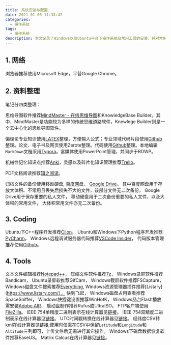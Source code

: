 ```yaml
---
title: 系统安装与配置
date: 2021-01-05 11:33:47
categories:
  - 操作系统
tags:
  - 操作系统
description: 本文记录了Windows以及Ubuntu平台下操作系统及常用工具的安装，并对常用的命令进行了归纳总结。
---
```


## 1. 网络

浏览器推荐使用Microsoft Edge，平替Google Chrome。

## 2. 资料整理

笔记分四类整理：

思维导图软件推荐[MindMaster - 在线思维导图](https://mm.edrawsoft.cn/files)和KnowledgeBase Builder。其中，MindMaster是功能较为多样的传统思维道路软件，Knewlege Builder则是一个去中心化的思维导图软件。

偏理论专业知识使用[LATEX](https://www.latex-project.org/get/)整理，方便输入公式；专业领域代码片段使用[Github](https://github.com/)整理。论文、电子书及网页使用Zerote整理。代码使用[Github](https://github.com/)整理。本地编辑`MarkDown`文档采用[Typora](https://typora.io/)。富媒体使用PowerPoint管理，并同步于BDWP。

机械性记忆知识点推荐[Anki](https://apps.ankiweb.net/)，灵感以及碎片化知识管理推荐[Trello](https://trello.com/)。

PDF文档阅读推荐[知之阅读](http://www.zhizhireader.com/)。

归档文件的备份使用移动硬盘,
[百度网盘](https://pan.baidu.com/disk/home?#/all?path=%2F&vmode=list)，
[Google Drive](https://www.google.com/drive/)。
其中百度网盘用于存放大体积、不常用且丢失后损失不大的文件，该部分文件无二次备份，
Google Drive用于保存重要的私人文件，
移动硬盘用于二次备份重要的私人文件，以及大体积的常用文件，
大体积常用文件亦无二次备份。

## 3. Coding

Ubuntu下C++程序开发推荐[Clion](https://www.jetbrains.com/clion/download/#section=windows)，
Ubuntu和Windows下Python程序开发推荐[PyCharm](https://www.jetbrains.com/pycharm-edu/download/#section=windows)，
Windows远程调试服务器代码推荐[VSCode Insider](https://code.visualstudio.com/insiders/)，
代码版本管理推荐使用[Github](https://github.com/)。



## 4. Tools

文本文件编辑推荐[Notepad++](https://notepad-plus-plus.org/download/v7.7.1.html)，
压缩文件软件推荐[7z](https://www.7-zip.org/)，
Windows录屏软件推荐Bandicam，
Ubuntu录屏软推荐GifCam，
Windows截屏软件推荐FSCapture，
Windows磁盘文件搜索推荐[Everything](https://www.voidtools.com/downloads/),
Windows资源管理器插件推荐[Listary](https://www.listary.com/），
快到飞起，
Windows磁盘占用查看推荐SpaceSniffer，
Windows快捷键设置推荐WinHotK，
Windows品台Flash播放需安装[Adobe AIR](https://get.adobe.com/cn/air/otherversions/)，
启动盘制作推荐Rufus或UltraISO。
FTP客户端使用[FileZilla](https://filezilla-project.org/)。
IEEE 754单精度二进制表示在线计算器见[链接](https://www.binaryconvert.com/convert_float.html)。
IEEE 754双精度二进制表示在线计算器见[链接](https://www.binaryconvert.com/convert_double.html)。
UTC时间戳转换在线计算器见[链接](https://tool.chinaz.com/tools/unixtime.aspx)。
经纬度CSV转kml在线计算器见[链接](http://www.convertcsv.com/csv-to-kml.htm),使用时仅需在CSV中保留`Latitude`和`Longitude`和` Altitude`三列即可，上传文件后无需进行其它操作。
Windows下磁盘数据恢复软件推荐EaseUS。
Matrix Calcus在线计算器见[链接](http://www.matrixcalculus.org/)。